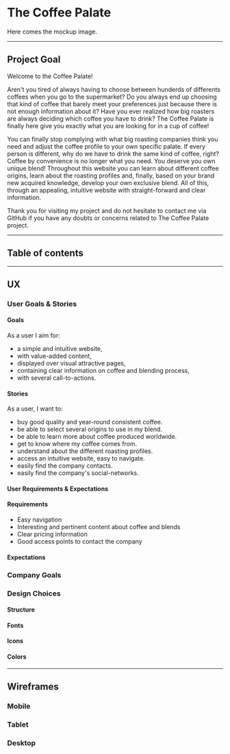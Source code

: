 # **The Coffee Palate**

Here comes the mockup image.

---

## **Project Goal** 

<p>Welcome to the Coffee Palate!</p>
<p>Aren't you tired of always having to choose between hunderds of differents coffees when you go to the supermarket? Do you always end up choosing that kind of coffee that barely meet your preferences just because there is not enough information about it? Have you ever realized how big roasters are always deciding which coffee you have to drink?
The Coffee Palate is finally here give you exactly what you are looking for in a cup of coffee!</p> 
<p>You can finally stop complying with what big roasting companies think you need and adjust the coffee profile to your own specific palate.
If every person is different, why do we have to drink the same kind of coffee, right? Coffee by convenience is no longer what you need. You deserve you own unique blend!
Throughout this website you can learn about different coffee origins, learn about the roasting profiles and, finally, based on your brand new acquired knowledge, develop your own exclusive blend. 
All of this, through an appealing, intuitive website with straight-forward and clear information.</p>
<p>Thank you for visiting my project and do not hesitate to contact me via GitHub if you have any doubts or concerns related to The Coffee Palate project.</p>

---

## **Table of contents** 

---

## **UX**

### **User Goals & Stories**

#### **Goals**
As a user I aim for:
* a simple and intuitive website,
* with value-added content,
* displayed over visual attractive pages,
* containing clear information on coffee and blending process,
* with several call-to-actions.


#### **Stories**
As a user, I want to:
* buy good quality and year-round consistent coffee.
* be able to select several origins to use in my blend.
* be able to learn more about coffee produced worldwide.
* get to know where my coffee comes from.
* understand about the different roasting profiles.
* access an intuitive website, easy to navigate.
* easily find the company contacts.
* easily find the company's social-networks.

#### **User Requirements & Expectations**

#### **Requirements**
* Easy navigation
* Interesting and pertinent content about coffee and blends
* Clear pricing information
* Good access points to contact the company

#### **Expectations**

### **Company Goals**

### **Design Choices**

#### Structure

#### Fonts

#### Icons

#### Colors

---

## **Wireframes**
### **Mobile** ###
### **Tablet** ###
### **Desktop** ###


